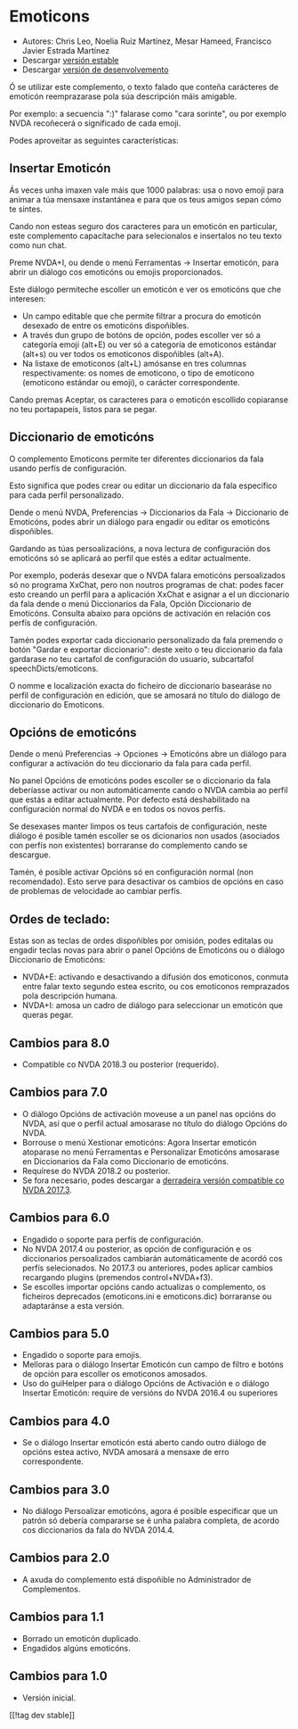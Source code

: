 # Emoticons #

* Autores: Chris Leo, Noelia Ruiz Martínez, Mesar Hameed, Francisco Javier
  Estrada Martínez
* Descargar [versión estable][1]
* Descargar [versión de desenvolvemento][2]

Ó se utilizar este complemento, o texto falado que conteña carácteres de
emoticón reemprazarase pola súa descripción máis amigable.

Por exemplo: a secuencia ":)" falarase como "cara sorinte", ou por exemplo
NVDA recoñecerá o significado de cada emoji.

Podes aproveitar as seguintes características:

## Insertar Emoticón ##

Ás veces unha imaxen vale máis que 1000 palabras: usa o novo emoji para
animar a túa mensaxe instantánea e para que os teus amigos sepan cómo te
sintes.

Cando non esteas seguro dos caracteres para un emoticón en particular, este
complemento capacítache para selecionalos e insertalos no teu texto como nun
chat.

Preme NVDA+I, ou dende o menú Ferramentas -> Insertar emoticón, para abrir un diálogo cos emoticóns ou emojis proporcionados.

Este diálogo permíteche escoller un emoticón e ver os emoticóns que che
interesen:

*	Un campo editable que che permite filtrar a procura do emoticón desexado
  de entre os emoticóns dispoñibles.
*	A través dun grupo de botóns de opción, podes escoller ver só a categoría
  emoji (alt+E) ou ver só a categoría de emoticonos estándar (alt+s) ou ver
  todos os emoticonos dispoñibles (alt+A).
*	Na listaxe de emoticonos (alt+L) amósanse en tres columnas
  respectivamente: os nomes de emoticono, o tipo de emoticono (emoticono
  estándar ou emoji), o carácter correspondente.

Cando premas Aceptar, os caracteres para o emoticón escollido copiaranse no
teu portapapeis, listos para se pegar.

## Diccionario de emoticóns ##

O complemento Emoticons permite ter diferentes diccionarios da fala usando
perfís de configuración.

Esto significa que podes crear ou editar un diccionario da fala específico
para cada perfil personalizado.

Dende o menú NVDA, Preferencias -> Diccionarios da Fala -> Diccionario de Emoticóns, podes abrir un diálogo para engadir ou editar os emoticóns dispoñibles.

Gardando as túas persoalizacións, a nova lectura de configuración dos
emoticóns só se aplicará ao perfil que estés a editar actualmente.

Por exemplo, poderás desexar que o NVDA falara emoticóns persoalizados só no
programa XxChat, pero non noutros programas de chat: podes facer esto
creando un perfil para a aplicación XxChat e asignar a el un diccionario da
fala dende o menú Diccionarios da Fala, Opción Diccionario de
Emoticóns. Consulta abaixo para opcións de activación en relación cos perfís
de configuración.

Tamén podes exportar cada diccionario personalizado da fala premendo o botón
"Gardar e exportar diccionario": deste xeito o teu diccionario da fala
gardarase no teu cartafol de configuración do usuario, subcartafol
speechDicts/emoticons.

O nomme e localización exacta do ficheiro de diccionario basearáse no perfil
de configuración en edición, que se amosará no título do diálogo de
diccionario do Emoticons.

## Opcións de emoticóns ##

Dende o menú Preferencias -> Opciones -> Emoticóns abre un diálogo para configurar a activación do teu diccionario da fala para cada perfil.

No panel Opcións de emoticóns podes escoller se o diccionario da fala deberíasse activar ou non automáticamente cando o NVDA cambia ao perfil que estás a editar actualmente. Por defecto está deshabilitado na configuración normal do NVDA e en todos os novos perfís.

Se desexases manter limpos os teus cartafois de configuración, neste diálogo
é posible tamén escoller se os dicionarios non usados (asociados con perfís
non existentes) borraranse do complemento cando se descargue.

Tamén, é posible activar Opcións só en configuración normal (non
recomendado). Esto serve para desactivar os cambios de opcións en caso de
problemas de velocidade ao cambiar perfís.

## Ordes de teclado: ##

Estas son as teclas de ordes dispoñibles por omisión, podes editalas ou
engadir teclas novas para abrir o panel Opcións de Emoticóns ou o diálogo
Diccionario de Emoticóns:

* NVDA+E: activando e desactivando a difusión dos emoticonos, conmuta entre
  falar texto segundo estea escrito, ou cos emoticonos remprazados pola
  descripción humana.
* NVDA+I: amosa un cadro de diálogo para seleccionar un emoticón que queras
  pegar.



## Cambios para 8.0 ##

* Compatible co NVDA 2018.3 ou posterior (requerido).

## Cambios para 7.0 ##

* O diálogo Opcións de activación moveuse a un panel nas opcións do NVDA,
  así que o perfil actual amosarase no título do diálogo Opcións do NVDA.
* Borrouse o menú Xestionar emoticóns: Agora Insertar emoticón atoparase no
  menú Ferramentas e Personalizar Emoticóns amosarase en Diccionarios da
  Fala como Diccionario de emoticóns.
* Requírese do NVDA 2018.2 ou posterior.
* Se fora necesario, podes descargar a [derradeira versión compatible co
  NVDA 2017.3][3].

## Cambios para 6.0 ##

* Engadido o soporte para perfís de configuración.
* No NVDA 2017.4 ou posterior, as opción de configuración e os diccionarios
  persoalizados cambiarán automáticamente de acordó cos perfís
  selecionados. No 2017.3 ou anteriores, podes aplicar cambios recargando
  plugins (premendos control+NVDA+f3).
* Se escolles importar opcións cando actualizas o complemento, os ficheiros
  deprecados (emoticons.ini e emoticons.dic) borraranse ou adaptaránse a
  esta versión.

## Cambios para 5.0 ##

* Engadido o soporte para emojis.
* Melloras para o diálogo Insertar Emoticón cun campo de filtro e botóns de
  opción para escoller os emoticonos amosados.
* Uso do guiHelper para o diálogo Opcións de Activación e o diálogo Insertar
  Emoticón: require de versións do NVDA 2016.4 ou superiores

## Cambios para 4.0 ##

* Se o diálogo Insertar emoticón  está aberto cando outro diálogo de opcións
  estea activo, NVDA amosará a mensaxe de erro correspondente.


## Cambios para 3.0 ##

* No diálogo Persoalizar emoticóns, agora é posible especificar que un
  patrón só debería compararse se é unha palabra completa, de acordo cos
  diccionarios da fala do NVDA 2014.4.


## Cambios para 2.0 ##

* A axuda do complemento está dispoñible no Administrador de Complementos.


## Cambios para 1.1 ##

* Borrado un emoticón duplicado.
* Engadidos algúns emoticóns.

## Cambios para 1.0 ##

* Versión inicial.

[[!tag dev stable]]

[1]: https://addons.nvda-project.org/files/get.php?file=emo

[2]: https://addons.nvda-project.org/files/get.php?file=emo-dev

[3]: https://addons.nvda-project.org/files/get.php?file=emo-o
